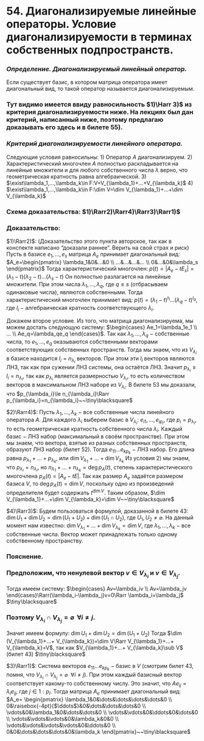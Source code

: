 # 54. Диагонализируемые линейные операторы. Условие диагонализируемости в терминах собственных подпространств.

### *Определение. Диагонализируемый линейный оператор.*
Если существует базис, в котором матрица оператора имеет диагональный вид, то такой оператор называется диагонализируемым.

### Тут видимо имеется ввиду равносильность $1)\Harr 3)$ из критерия диагонализируемости ниже. На лекциях был дан критерий, написанный ниже, поэтому предлагаю доказывать его здесь и в билете $55)$.

### *Критерий диагонализируемости линейного оператора.*
Следующие условия равносильны:
$1)$ Оператор $A$ диагонализируем.
$2)$ Характеристический многочлен $A$ полностью раскладывается на линейные множители и для любого собственного числа $\lambda$ верно, что геометрическая кратность равна алгебраической.
$3)$ $\exist\lambda_1,...,\lambda_k\in F:V=V_{\lambda_1}+...+V_{\lambda_k}$
$4)$ $\exist\lambda_1,...,\lambda_k\in F:\dim V=\dim V_{\lambda_1}+...+\dim V_{\lambda_k}$

### Схема доказательства: $1)\Rarr2)\Rarr4)\Rarr3)\Rarr1)$

### Доказательство:
$1)\Rarr2)$: 
(Доказательство этого пункта авторское, так как в конспекте написано “доказали раннее”. Верить на свой страх и риск)
Пусть в базисе $e_1,...,e_s$ матрица $A_e$ принимает диагональный вид:
$A_e=\begin{pmatrix}
\lambda_1&0&...&0
\\
...&...&...&...
\\
0&...&0&\lambda_s
\end{pmatrix}$
Тогда характеристический многочлен:
$p(t)=|A_e-tE_s|=(\lambda_1-t)(\lambda_2-t)...(\lambda_s-t)$
Он полностью разлагается на линейные множители. При этом числа $\lambda_1,...,\lambda_q$, где $q\le s$ (отбрасываем одинаковые числа), являются собственными.
Тогда характеристический многочлен принимает вид:
$p(t)=(\lambda_1-t)^{l_1}...(\lambda_q-t)^{l_q}$, где $l_i~-~$алгебраическая кратность соответствующего $\lambda_i$.

Докажем второе условие.
Из того, что матрица диагонализируема, мы можем достать следующую систему: $\begin{cases}
Ae_1=\lambda_1e_1
\\
...
\\
Ae_q=\lambda_qe_q
\end{cases}$. 
Так как $\lambda_1,...,\lambda_q~-~$собственные числа, то $e_1,...,e_q$ оказываются собственными векторами соответствующих собственных пространств.
Тогда мы знаем, что из $V_{\lambda_i}$ в базисе находится $l_i=n_{\lambda_i}$ векторов.
При этом эти $l_i$ векторов являются ЛНЗ, так как при сужении ЛНЗ системы, она остаётся ЛНЗ.
Значит $p_{\lambda_i}\ge l_i=n_{\lambda_i}$, так как $p_{\lambda_i}$ является размерностью $V_{\lambda_i}$, то есть количеством векторов в максимальном ЛНЗ наборе из $V_{\lambda_i}$.
В билете $53$ мы доказали, что $p_{\lambda_i}\le n_{\lambda_i}\Rarr p_{\lambda_i}=n_{\lambda_i}~~\tiny\blacksquare$

$2)\Rarr4)$:
Пусть $\lambda_1,...,\lambda_k~-~$все собственные числа линейного оператора $A$.
Для каждого $\lambda_i$ выберем базис в $V_{\lambda_i}$: $e_{i1},...,e_{ip_i}$, где ${p_i}=p_{\lambda_i}$, то есть геометрическая кратность собственного числа $\lambda_i$.
Каждый базис $-$ ЛНЗ набор (максимальный в своём пространстве).
При этом мы знаем, что вектора, взятые из разных собственных пространств, образуют ЛНЗ набор (билет $52$).
Тогда $e_{11}...e_{kp_k}~-~$ЛНЗ набор. Его длина равна $p_{\lambda_1}+...+p_{\lambda_k}$, или
$\dim V_{\lambda_1}+...+\dim V_{\lambda_k}$
Из условия $2)$ мы знаем, что $p_{\lambda_i}=n_{\lambda_i}$, но $n_{\lambda_1}+...+n_{\lambda_k}=\deg p_A(t)$, степень характеристического многочлена $p_A(t)=|A_e-tE|$.
Так как размер $A_e$ задаётся размером базиса $V$, то $\deg p_A(t)=\dim V$, поскольку одно из произведений определителя будет содержать $t^{\dim V}$.
Таким образом, $\dim V_{\lambda_1}+...+\dim V_{\lambda_k}=\dim V~~\tiny\blacksquare$

$4)\Rarr3)$:
Будем пользоваться формулой, доказанной в билете $43$: 
$\dim U_1 + \dim U_2= \dim(U_1+U_2)+\dim(U_1\cap U_2)$, где $U_1,U_2\ne\varnothing$.
На данный момент нам известно: $\dim V_{\lambda_1}+...+\dim V_{\lambda_k}=\dim V$, где
$\lambda_1,...,\lambda_k~-~$все собственные числа.
Вектор может принадлежать только одному собственному пространству.

### Пояснение.

### Предположим, что ненулевой вектор $v\in V_{\lambda_i}$ и $v\in V_{\lambda_j}$.
Тогда имеем систему:
$\begin{cases}
Av=\lambda_iv
\\
Av=\lambda_jv
\end{cases}\Rarr(\lambda_i-\lambda_j)v=0\Rarr \lambda_i=\lambda_j$  $\tiny\blacksquare$

### Поэтому $V_{\lambda_i}\cap V_{\lambda_j}=\varnothing~~\forall i\ne j$. 
Значит имеем формулу: $\dim U_1 + \dim U_2= \dim(U_1+U_2)$
Тогда $\dim (V_{\lambda_1}+...+ V_{\lambda_k})=\dim V\Rarr V_{\lambda_1}+...+ V_{\lambda_k}=V$, так как
$V_{\lambda_1}+...+ V_{\lambda_k}\sub V$ (билет $43$)  $\tiny\blacksquare$

$3)\Rarr1)$:
Система векторов $e_{11}...e_{kp_k}~-~$базис в $V$ (смотрим билет $43$, помня, что $V_{\lambda_i}\cap V_{\lambda_j}=\varnothing~~\forall i\ne j$). При этом каждый базисный вектор соответствует какому-то собственному числу.
Это значит, что $Ae_{ij}=\lambda_ie_{ij}$, где $j\in1:p_i$.
Тогда матрица $A_e$ принимает диагональный вид:
$A_e=
\begin{pmatrix}
\lambda_1&0&\dots&\dots&\dots&\dots&0
\\
0&\raisebox{-4pt}{$\ddots$}&0&\dots&\dots&\dots&0
\\
\vdots&0&\lambda_1&0&\dots&\dots&0
\\
\vdots&\vdots&0&\ddots&0&\dots&0
\\
\vdots&\vdots&\vdots&0&\lambda_k&0&0
\\
\vdots&\vdots&\vdots&\vdots&0&\ddots&0
\\
0&0&\dots&\dots&\dots&0&\lambda_k
\end{pmatrix}~~\tiny\blacksquare$